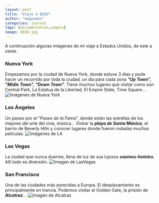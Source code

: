 ```yaml
---
layout: post
title: "Viaje a EEUU"
author: "moguimon"
categories: journal
tags: [documentation,sample]
image: EEUU.jpg
---
```


A continuación algunas imágenes de mi viaje a Estados Unidos, de este a oeste.

### Nueva York
Empezamos por la ciudad de Nueva York, donde estuve 3 días y pude hacer un recorrido por toda la ciudad, un día para cada zona ___"Up Town", "Midle Town", "Down Town"___.
Tiene muchos lugares que visitar como son Central Park, La Estatua de la Libertad, El Empire State, Time Square...
![Imágenes de Nueva York]({{site.baseurl}}/assets/img/NuevaYork.jpg)

### Los Ángeles
Un paseo por el "_Paseo de la Fama_", donde están las estrellas de los mejores del arte del cine, música...
Visitar la ___playa de Santa Mónica___, el barrio de Beverly Hills y conocer lugares donde fueron rodadas muchas películas.
![Imágenes de LA]({{site.baseurl}}/assets/img/LosAngeles.jpg)

### Las Vegas
La ciudad que nunca duerme, llena de luz de sus lujosos ___casinos-hoteles___. Allí todo es diversión.
![Imagen de LasVegas]({{site.baseurl}}/assets/img/LasVegas.jpg)

### San Francisco
Una de las ciudades más parecidas a Europa. El desplazamiento es principalmente en tranvía. Podemos visitar el Golden Gate, la prisión de ___Alcatraz___...
![Imagen de Alcatraz]({{site.baseurl}}/assets/img/Alcatraz.jpg)

